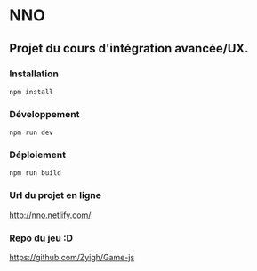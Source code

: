 # NNO

## Projet du cours d'intégration avancée/UX.

### Installation
`npm install`

### Développement
`npm run dev`


### Déploiement
`npm run build`

### Url du projet en ligne
http://nno.netlify.com/

### Repo du jeu :D
https://github.com/Zyigh/Game-js
